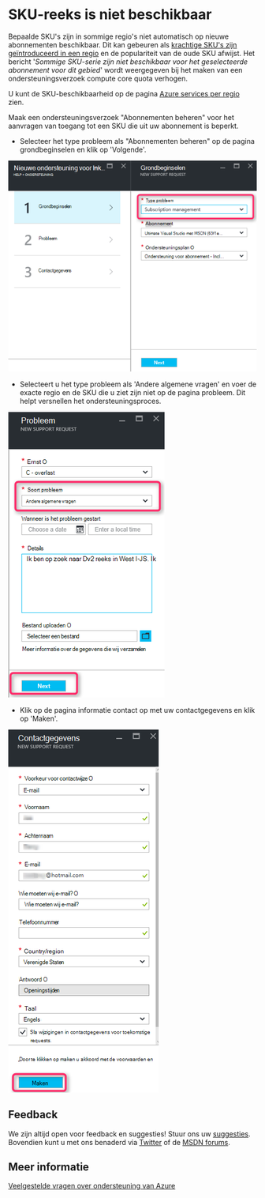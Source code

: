 <properties
     pageTitle="SKU-serie niet beschikbaar | Microsoft Azure"
     description="Sommige SKU-serie zijn niet beschikbaar voor het geselecteerde abonnement voor dit gebied."
     services="Azure Supportability"
     documentationCenter=""
     authors="ganganarayanan"
     manager="scotthit"
     editor=""/>

<tags
     ms.service="azure-supportability"
     ms.workload="na"
     ms.tgt_pltfrm="na"
     ms.devlang="na"
     ms.topic="article"
     ms.date="08/12/2016"
     ms.author="gangan"/>

# <a name="sku-series-unavailable"></a>SKU-reeks is niet beschikbaar

Bepaalde SKU's zijn in sommige regio's niet automatisch op nieuwe abonnementen beschikbaar.  Dit kan gebeuren als [krachtige SKU's zijn geïntroduceerd in een regio](https://azure.microsoft.com/updates/announcing-new-dv2-series-virtual-machine-size/) en de populariteit van de oude SKU afwijst.
Het bericht '*Sommige SKU-serie zijn niet beschikbaar voor het geselecteerde abonnement voor dit gebied*' wordt weergegeven bij het maken van een ondersteuningsverzoek compute core quota verhogen.

U kunt de SKU-beschikbaarheid op de pagina [Azure services per regio](https://azure.microsoft.com/regions/#services) zien. 

Maak een ondersteuningsverzoek "Abonnementen beheren" voor het aanvragen van toegang tot een SKU die uit uw abonnement is beperkt.

- Selecteer het type probleem als "Abonnementen beheren" op de pagina grondbeginselen en klik op 'Volgende'.

![Grondbeginselen van blade](./media/SKU-series-unavailable/BasicsSubMgmt.png)

- Selecteert u het type probleem als 'Andere algemene vragen' en voer de exacte regio en de SKU die u ziet zijn niet op de pagina probleem.
Dit helpt versnellen het ondersteuningsproces.

![Probleem](./media/SKU-series-unavailable/ProblemSubMgmt.png)

- Klik op de pagina informatie contact op met uw contactgegevens en klik op 'Maken'.

![Contactgegevens](./media/SKU-series-unavailable/ContactInformation.png)

## <a name="feedback"></a>Feedback
We zijn altijd open voor feedback en suggesties! Stuur ons uw [suggesties](https://feedback.azure.com/forums/266794-support-feedback). Bovendien kunt u met ons benaderd via [Twitter](https://twitter.com/azuresupport) of de [MSDN forums](https://social.msdn.microsoft.com/Forums/azure).

## <a name="learn-more"></a>Meer informatie
[Veelgestelde vragen over ondersteuning van Azure](https://azure.microsoft.com/support/faq)
